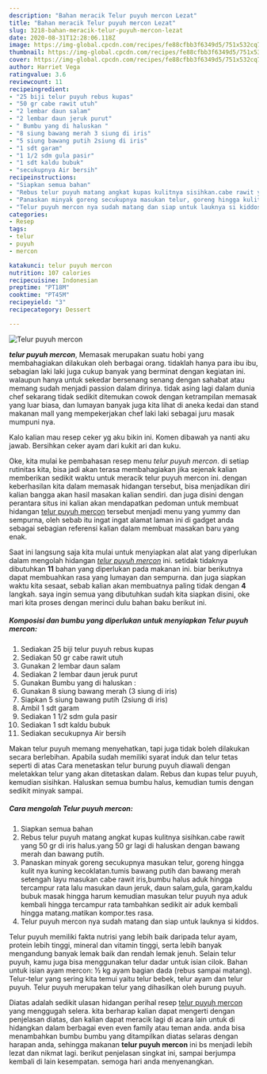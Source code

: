 ```yaml
---
description: "Bahan meracik Telur puyuh mercon Lezat"
title: "Bahan meracik Telur puyuh mercon Lezat"
slug: 3218-bahan-meracik-telur-puyuh-mercon-lezat
date: 2020-08-31T12:28:06.118Z
image: https://img-global.cpcdn.com/recipes/fe88cfbb3f6349d5/751x532cq70/telur-puyuh-mercon-foto-resep-utama.jpg
thumbnail: https://img-global.cpcdn.com/recipes/fe88cfbb3f6349d5/751x532cq70/telur-puyuh-mercon-foto-resep-utama.jpg
cover: https://img-global.cpcdn.com/recipes/fe88cfbb3f6349d5/751x532cq70/telur-puyuh-mercon-foto-resep-utama.jpg
author: Harriet Vega
ratingvalue: 3.6
reviewcount: 11
recipeingredient:
- "25 biji telur puyuh rebus kupas"
- "50 gr cabe rawit utuh"
- "2 lembar daun salam"
- "2 lembar daun jeruk purut"
- " Bumbu yang di haluskan "
- "8 siung bawang merah 3 siung di iris"
- "5 siung bawang putih 2siung di iris"
- "1 sdt garam"
- "1 1/2 sdm gula pasir"
- "1 sdt kaldu bubuk"
- "secukupnya Air bersih"
recipeinstructions:
- "Siapkan semua bahan"
- "Rebus telur puyuh matang angkat kupas kulitnya sisihkan.cabe rawit yang 50 gr di iris halus.yang 50 gr lagi di haluskan dengan bawang merah dan bawang putih."
- "Panaskan minyak goreng secukupnya masukan telur, goreng hingga kulit nya kuning kecoklatan.tumis bawang putih dan bawang merah setengah layu masukan cabe rawit iris,bumbu halus aduk hingga tercampur rata lalu masukan daun jeruk, daun salam,gula, garam,kaldu bubuk masak hingga harum kemudian masukan telur puyuh nya aduk kembali hingga tercampur rata tambahkan sedikit air aduk kembali hingga matang.matikan kompor.tes rasa."
- "Telur puyuh mercon nya sudah matang dan siap untuk lauknya si kiddos."
categories:
- Resep
tags:
- telur
- puyuh
- mercon

katakunci: telur puyuh mercon 
nutrition: 107 calories
recipecuisine: Indonesian
preptime: "PT18M"
cooktime: "PT45M"
recipeyield: "3"
recipecategory: Dessert

---
```



![Telur puyuh mercon](https://img-global.cpcdn.com/recipes/fe88cfbb3f6349d5/751x532cq70/telur-puyuh-mercon-foto-resep-utama.jpg)

<b><i>telur puyuh mercon</i></b>, Memasak merupakan suatu hobi yang membahagiakan dilakukan oleh berbagai orang. tidaklah hanya para ibu ibu, sebagian laki laki juga cukup banyak yang berminat dengan kegiatan ini. walaupun hanya untuk sekedar bersenang senang dengan sahabat atau memang sudah menjadi passion dalam dirinya. tidak asing lagi dalam dunia chef sekarang tidak sedikit ditemukan cowok dengan ketrampilan memasak yang luar biasa, dan lumayan banyak juga kita lihat di aneka kedai dan stand makanan mall yang mempekerjakan chef laki laki sebagai juru masak mumpuni nya.

Kalo kalian mau resep ceker yg aku bikin ini. Komen dibawah ya nanti aku jawab. Bersihkan ceker ayam dari kukit ari dan kuku.

Oke, kita mulai ke pembahasan resep menu <i>telur puyuh mercon</i>. di setiap rutinitas kita, bisa jadi akan terasa membahagiakan jika sejenak kalian memberikan sedikit waktu untuk meracik telur puyuh mercon ini. dengan keberhasilan kita dalam memasak hidangan tersebut, bisa menjadikan diri kalian bangga akan hasil masakan kalian sendiri. dan juga disini dengan perantara situs ini kalian akan mendapatkan pedoman untuk membuat hidangan <u>telur puyuh mercon</u> tersebut menjadi menu yang yummy dan sempurna, oleh sebab itu ingat ingat alamat laman ini di gadget anda sebagai sebagian referensi kalian dalam membuat masakan baru yang enak.


Saat ini langsung saja kita mulai untuk menyiapkan alat alat yang diperlukan dalam mengolah hidangan <u><i>telur puyuh mercon</i></u> ini. setidak tidaknya dibutuhkan <b>11</b> bahan yang diperlukan pada makanan ini. biar berikutnya dapat membuahkan rasa yang lumayan dan sempurna. dan juga siapkan waktu kita sesaat, sebab kalian akan membuatnya paling tidak dengan <b>4</b> langkah. saya ingin semua yang dibutuhkan sudah kita siapkan disini, oke mari kita proses dengan merinci dulu bahan baku berikut ini.

<!--inarticleads1-->

##### Komposisi dan bumbu yang diperlukan untuk menyiapkan Telur puyuh mercon:

1. Sediakan 25 biji telur puyuh rebus kupas
1. Sediakan 50 gr cabe rawit utuh
1. Gunakan 2 lembar daun salam
1. Sediakan 2 lembar daun jeruk purut
1. Gunakan  Bumbu yang di haluskan :
1. Gunakan 8 siung bawang merah (3 siung di iris)
1. Siapkan 5 siung bawang putih (2siung di iris)
1. Ambil 1 sdt garam
1. Sediakan 1 1/2 sdm gula pasir
1. Sediakan 1 sdt kaldu bubuk
1. Sediakan secukupnya Air bersih


Makan telur puyuh memang menyehatkan, tapi juga tidak boleh dilakukan secara berlebihan. Apabila sudah memiliki syarat induk dan telur tetas seperti di atas Cara menetaskan telur burung puyuh diawali dengan meletakkan telur yang akan ditetaskan dalam. Rebus dan kupas telur puyuh, kemudian sisihkan. Haluskan semua bumbu halus, kemudian tumis dengan sedikit minyak sampai. 

<!--inarticleads2-->

##### Cara mengolah Telur puyuh mercon:

1. Siapkan semua bahan
1. Rebus telur puyuh matang angkat kupas kulitnya sisihkan.cabe rawit yang 50 gr di iris halus.yang 50 gr lagi di haluskan dengan bawang merah dan bawang putih.
1. Panaskan minyak goreng secukupnya masukan telur, goreng hingga kulit nya kuning kecoklatan.tumis bawang putih dan bawang merah setengah layu masukan cabe rawit iris,bumbu halus aduk hingga tercampur rata lalu masukan daun jeruk, daun salam,gula, garam,kaldu bubuk masak hingga harum kemudian masukan telur puyuh nya aduk kembali hingga tercampur rata tambahkan sedikit air aduk kembali hingga matang.matikan kompor.tes rasa.
1. Telur puyuh mercon nya sudah matang dan siap untuk lauknya si kiddos.


Telur puyuh memiliki fakta nutrisi yang lebih baik daripada telur ayam, protein lebih tinggi, mineral dan vitamin tinggi, serta lebih banyak mengandung banyak lemak baik dan rendah lemak jenuh. Selain telur puyuh, kamu juga bisa menggunakan telur dadar untuk isian cilok. Bahan untuk isian ayam mercon: ½ kg ayam bagian dada (rebus sampai matang). Telur-telur yang sering kita temui yaitu telur bebek, telur ayam dan telur puyuh. Telur puyuh merupakan telur yang dihasilkan oleh burung puyuh. 

Diatas adalah sedikit ulasan hidangan perihal resep <u>telur puyuh mercon</u> yang menggugah selera. kita berharap kalian dapat mengerti dengan penjelasan diatas, dan kalian dapat meracik lagi di acara lain untuk di hidangkan dalam berbagai even even family atau teman anda. anda bisa menambahkan bumbu bumbu yang ditampilkan diatas selaras dengan harapan anda, sehingga makanan <b>telur puyuh mercon</b> ini bs menjadi lebih lezat dan nikmat lagi. berikut penjelasan singkat ini, sampai berjumpa kembali di lain kesempatan. semoga hari anda menyenangkan.
